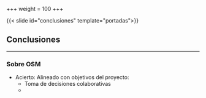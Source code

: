 +++
weight = 100
+++


{{< slide id="conclusiones"  template="portadas">}}

<div class="borders">
  <h2>Conclusiones</h2>
</div>

---

### Sobre OSM

* Acierto: Alineado con objetivos del proyecto:
  - Toma de decisiones colaborativas
  - 
